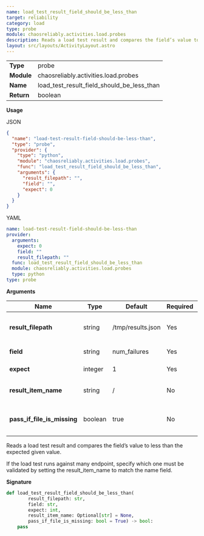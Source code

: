 ```yaml
---
name: load_test_result_field_should_be_less_than
target: reliability
category: load
type: probe
module: chaosreliably.activities.load.probes
description: Reads a load test result and compares the field’s value to be lesser than the expected given value.
layout: src/layouts/ActivityLayout.astro
---
```


|            |                                            |
| ---------- | ------------------------------------------ |
| **Type**   | probe                                      |
| **Module** | chaosreliably.activities.load.probes       |
| **Name**   | load_test_result_field_should_be_less_than |
| **Return** | boolean                                    |

**Usage**

JSON

```json
{
  "name": "load-test-result-field-should-be-less-than",
  "type": "probe",
  "provider": {
    "type": "python",
    "module": "chaosreliably.activities.load.probes",
    "func": "load_test_result_field_should_be_less_than",
    "arguments": {
      "result_filepath": "",
      "field": "",
      "expect": 0
    }
  }
}
```

YAML

```yaml
name: load-test-result-field-should-be-less-than
provider:
  arguments:
    expect: 0
    field: ""
    result_filepath: ""
  func: load_test_result_field_should_be_less_than
  module: chaosreliably.activities.load.probes
  type: python
type: probe
```

**Arguments**

| Name                        | Type    | Default           | Required | Title                     | Description                                                                                                |
| --------------------------- | ------- | ----------------- | -------- | ------------------------- | ---------------------------------------------------------------------------------------------------------- |
| **result_filepath**         | string  | /tmp/results.json | Yes      | Result File Path          | Path to a local file that was created via the `inject_gradual_traffic_into_endpoint` action                |
| **field**                   | string  | num_failures      | Yes      | Field                     | Fiel name, of the result file, to read a value from                                                        |
| **expect**                  | integer | 1                 | Yes      | Expected Value            | Value expected in the results                                                                              |
| **result_item_name**        | string  | /                 | No       | Endpoint Path             | When several path were recorded during the load tests, use the field to select the path you want to verify |
| **pass_if_file_is_missing** | boolean | true              | No       | Allow Missing Result File | Act as if succeeded when file is missing                                                                   |

Reads a load test result and compares the field’s value to less than the expected given value.

If the load test runs against many endpoint, specify which one must be validated by setting the result_item_name to match the name field.

**Signature**

```python
def load_test_result_field_should_be_less_than(
        result_filepath: str,
        field: str,
        expect: int,
        result_item_name: Optional[str] = None,
        pass_if_file_is_missing: bool = True) -> bool:
    pass
```
